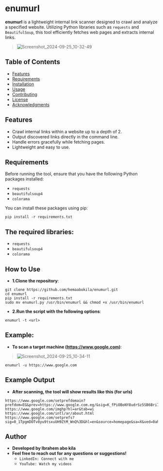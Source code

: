 # enumurl

**enumurl** is a lightweight internal link scanner designed to crawl and analyze a specified website. Utilizing Python libraries such as `requests` and `BeautifulSoup`, this tool efficiently fetches web pages and extracts internal links.

> ![Screenshot_2024-09-25_10-32-49](https://github.com/user-attachments/assets/672b1723-a6c5-4ca3-a6dd-aa4e2cba66c8)

## Table of Contents

- [Features](#features)
- [Requirements](#requirements)
- [Installation](#installation)
- [Usage](#usage)
- [Contributing](#contributing)
- [License](#license)
- [Acknowledgments](#acknowledgments)

## Features

- Crawl internal links within a website up to a depth of 2.
- Output discovered links directly in the command line.
- Handle errors gracefully while fetching pages.
- Lightweight and easy to use.

## Requirements

Before running the tool, ensure that you have the following Python packages installed:

- `requests`
- `beautifulsoup4`
- `colorama`

You can install these packages using pip:

```
pip install -r requirements.txt
```
## The required libraries:

- `requests`
- `beautifulsoup4`
- `colorama`
## How to Use
- **1.Clone the repository**:
```
git clone https://github.com/hemaabokila/enumurl.git
cd enumurl
pip install -r requirements.txt
sudo mv enumurl.py /usr/bin/enumurl && chmod +x /usr/bin/enumurl
```
- **2.Run the script with the following options**:
```
enumurl -t <url>

```


## Example:
- **To scan a target machine (https://www.google.com)**:

> ![Screenshot_2024-09-25_10-34-11](https://github.com/user-attachments/assets/8390a947-a6d6-4d47-a6e7-9d16acbfcfef)

```
enumurl -u https://www.google.com
```

## Example Output
- **After scanning, the tool will show results like this (for urls)**
```
https://www.google.com/setprefdomain?prefdom=EG&prev=https://www.google.com.eg/&sig=K_fPiOBoNY8udrSz5SB6Bri7MLVKQ%3D
https://www.google.com/imghp?hl=ar&tab=wi
https://www.google.com/intl/ar/about.html
https://www.google.com/setprefs?sig=0_1TpgmDOTv8yu9tsxuUH9ZtM_WnQ%3D&hl=en&source=homepage&sa=X&ved=0ahUKEwjOj9Sgr96IAxWCV0EAHQCwOEwQ2ZgBCAY
```

## Author
- **Developed by Ibrahem abo kila**
- **Feel free to reach out for any questions or suggestions!**
  - `LinkedIn: Connect with me`
  - `YouTube: Watch my videos`





